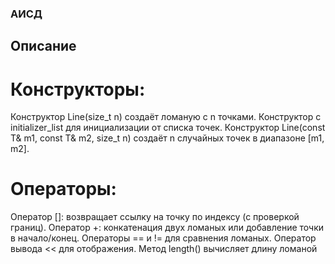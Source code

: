 ### АИСД
## Описание
# Конструкторы:

Конструктор Line(size_t n) создаёт ломаную с n точками.
Конструктор с initializer_list для инициализации от списка точек.
Конструктор Line(const T& m1, const T& m2, size_t n) создаёт n случайных точек в диапазоне [m1, m2].
# Операторы:

Оператор []: возвращает ссылку на точку по индексу (с проверкой границ).
Оператор +: конкатенация двух ломаных или добавление точки в начало/конец.
Операторы == и != для сравнения ломаных.
Оператор вывода << для отображения.
Метод length() вычисляет длину ломаной
